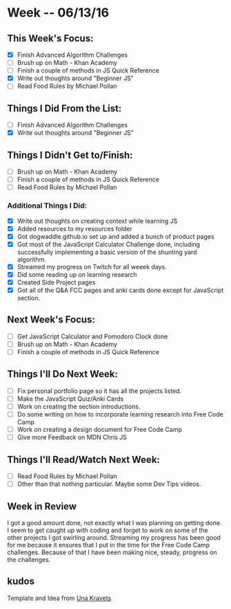 # Week -- 06/13/16

## This Week's Focus:
 - [x] Finish Advanced Algorithm Challenges
 - [ ] Brush up on Math - Khan Academy
 - [ ] Finish a couple of methods in JS Quick Reference
 - [x] Write out thoughts around "Beginner JS"
 - [ ] Read Food Rules by Michael Pollan

## Things I Did From the List:
 - [ ] Finish Advanced Algorithm Challenges
 - [x] Write out thoughts around "Beginner JS"

## Things I Didn't Get to/Finish:
- [ ] Brush up on Math - Khan Academy
- [ ] Finish a couple of methods in JS Quick Reference
- [ ] Read Food Rules by Michael Pollan

### Additional Things I Did:
- [x] Write out thoughts on creating context while learning JS
- [x] Added resources to my resources folder
- [x] Got dogwaddle.github.io set up and added a bunch of product pages
- [x] Got most of the JavaScript Calculator Challenge done, including successfully implementing a basic version of the shunting yard algorithm.
- [x] Streamed my progress on Twitch for all weeek days.
- [x] Did some reading up on learning research
- [x] Created Side Project pages
- [x] Got all of the Q&A FCC pages and anki cards done except for JavaScript section.  

## Next Week's Focus:
- [ ] Get JavaScript Calculator and Pomodoro Clock done
- [ ] Brush up on Math - Khan Academy
- [ ] Finish a couple of methods in JS Quick Reference

## Things I'll Do Next Week:
- [ ] Fix personal portfolio page so it has all the projects listed.
- [ ] Make the JavaScript Quiz/Anki Cards
- [ ] Work on creating the section introductions.
- [ ] Do some writing on how to incorporate learning research into Free Code Camp
- [ ] Work on creating a design document for Free Code Camp
- [ ] Give more Feedback on MDN Chris JS

## Things I'll Read/Watch Next Week:
- [ ] Read Food Rules by Michael Pollan
- [ ] Other than that nothing particular. Maybe some Dev Tips videos.

## Week in Review
I got a good amount done, not exactly what I was planning on getting done. I seem to get caught up with coding and forget to work on some of the other projects I got swirling around. Streaming my progress has been good for me because it ensures that I put in the time for the Free Code Camp challenges. Because of that I have been making nice, steady, progress on the challenges.


## kudos
Template and Idea from [Una Kravets](https://github.com/una)
